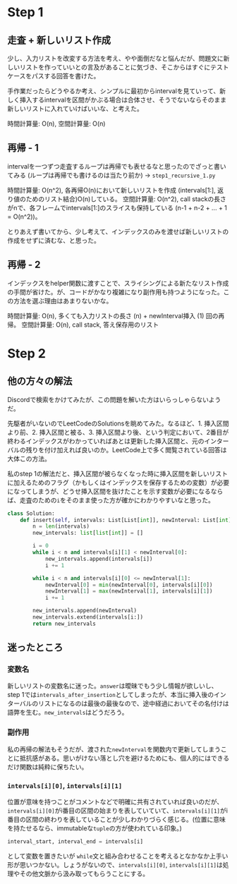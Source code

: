 # Step 1

## 走査 + 新しいリスト作成

少し、入力リストを改変する方法を考え、やや面倒だなと悩んだが、問題文に新しいリストを作っていいとの言及があることに気づき、そこからはすぐにテストケースをパスする回答を書けた。

手作業だったらどうやるか考え、シンプルに最初からintervalを見ていって、新しく挿入するintervalを区間がかぶる場合は合体させ、そうでないならそのまま新しいリストに入れていけばいいな、と考えた。

時間計算量: O(n), 空間計算量: O(n)

## 再帰 - 1

intervalを一つずつ走査するループは再帰でも表せるなと思ったのでざっと書いてみる (ループは再帰でも書けるのは当たり前か) -> `step1_recursive_1.py`

時間計算量: O(n^2), 各再帰O(n)において新しいリストを作成 (intervals[1:], 返り値のためのリスト結合)O(n)している。
空間計算量: O(n^2), call stackの長さがnで、各フレームでintervals[1:]のスライスも保持している (n-1 + n-2 + ... + 1 = O(n^2))。

とりあえず書いてから、少し考えて、インデックスのみを渡せば新しいリストの作成をせずに済むな、と思った。

## 再帰 - 2

インデックスをhelper関数に渡すことで、スライシングによる新たなリスト作成の手間が省けた。が、コードがかなり複雑になり副作用も持つようになった。この方法を選ぶ理由はあまりないかな。

時間計算量: O(n), 多くても入力リストの長さ (n) + newInterval挿入 (1) 回の再帰。
空間計算量: O(n), call stack, 答え保存用のリスト

# Step 2

## 他の方々の解法

Discordで検索をかけてみたが、この問題を解いた方はいらっしゃらないようだ。

先駆者がいないのでLeetCodeのSolutionsを眺めてみた。なるほど、1. 挿入区間より前、2. 挿入区間と被る、3. 挿入区間より後、という判定において、2番目が終わるインデックスがわかっていればあとは更新した挿入区間と、元のインターバルの残りを付け加えれば良いのか。LeetCode上で多く閲覧されている回答は大体この方法。

私のstep 1の解法だと、挿入区間が被らなくなった時に挿入区間を新しいリストに加えるためのフラグ（かもしくはインデックスを保存するための変数）が必要になってしまうが、どうせ挿入区間を抜けたことを示す変数が必要になるならば、走査のための`i`をそのまま使った方が確かにわかりやすいなと思った。

```python
class Solution:
    def insert(self, intervals: List[List[int]], newInterval: List[int]) -> List[List[int]]:
        n = len(intervals)
        new_intervals: list[list[int]] = []

        i = 0
        while i < n and intervals[i][1] < newInterval[0]:
            new_intervals.append(intervals[i])
            i += 1

        while i < n and intervals[i][0] <= newInterval[1]:
            newInterval[0] = min(newInterval[0], intervals[i][0])
            newInterval[1] = max(newInterval[1], intervals[i][1])
            i += 1

        new_intervals.append(newInterval)
        new_intervals.extend(intervals[i:])
        return new_intervals
```

## 迷ったところ

### 変数名

新しいリストの変数名に迷った。`answer`は曖昧でもう少し情報が欲しいし、step 1では`intervals_after_insertion`としてしまったが、本当に挿入後のインターバルのリストになるのは最後の最後なので、途中経過においてその名付けは語弊を生む。`new_intervals`はどうだろう。

### 副作用

私の再帰の解法もそうだが、渡された`newInterval`を関数内で更新してしまうことに抵抗感がある。思いがけない落とし穴を避けるためにも、個人的にはできるだけ関数は純粋に保ちたい。

### `intervals[i][0]`, `intervals[i][1]`

位置が意味を持つことがコメントなどで明確に共有されていれば良いのだが、`intervals[i][0]`がi番目の区間の始まりを表していていて、`intervals[i][1]`がi番目の区間の終わりを表していることが少しわかりづらく感じる。(位置に意味を持たせるなら、immutableな`tuple`の方が使われている印象。)

```python
interval_start, interval_end = intervals[i]
```

として変数を置きたいが `while`文と組み合わせることを考えるとなかなか上手い形が思いつかない。しょうがないので、`intervals[i][0]`, `intervals[i][1]`は処理やその他文脈から汲み取ってもらうことにする。
